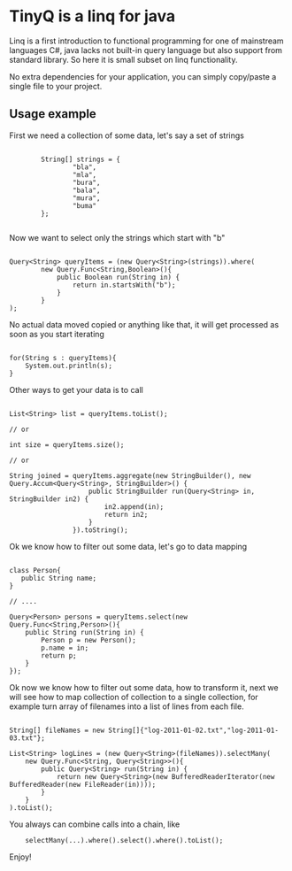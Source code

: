 # TinyQ is a linq for java #

Linq is a first introduction to functional programming for one of mainstream languages C#, java lacks not built-in query language but also support from standard library. So here it is small subset on linq functionality.

No extra dependencies for your application, you can simply copy/paste a single file to your project.

## Usage example ##

First we need a collection of some data, let's say a set of strings

```

        String[] strings = {
                "bla",
                "mla",
                "bura",
                "bala",
                "mura",
                "buma"
        };


```

Now we want to select only the strings which start with "b"

```

Query<String> queryItems = (new Query<String>(strings)).where(
        new Query.Func<String,Boolean>(){
            public Boolean run(String in) {
                return in.startsWith("b");
            }
        }
);

```

No actual data moved copied or anything like that, it will get processed as soon as you start iterating

```

for(String s : queryItems){
    System.out.println(s);
}

```

Other ways to get your data is to call

```

List<String> list = queryItems.toList();

// or

int size = queryItems.size();

// or

String joined = queryItems.aggregate(new StringBuilder(), new Query.Accum<Query<String>, StringBuilder>() {
                    public StringBuilder run(Query<String> in, StringBuilder in2) {
                        in2.append(in);
                        return in2;
                    }
                }).toString();

```

Ok we know how to filter out some data, let's go to data mapping

```

class Person{
   public String name;
}

// ....

Query<Person> persons = queryItems.select(new Query.Func<String,Person>(){
    public String run(String in) {
        Person p = new Person();
        p.name = in;
        return p;
    }
});

```

Ok now we know how to filter out some data, how to transform it, next we will see how to map collection of collection to a single collection, for example turn array of filenames into a list of lines from each file.

```

String[] fileNames = new String[]{"log-2011-01-02.txt","log-2011-01-03.txt"};

List<String> logLines = (new Query<String>(fileNames)).selectMany(
    new Query.Func<String, Query<String>>(){
        public Query<String> run(String in) {
            return new Query<String>(new BufferedReaderIterator(new BufferedReader(new FileReader(in))));
        }
    }
).toList();

```

You always can combine calls into a chain, like

```
    selectMany(...).where().select().where().toList();
```

Enjoy!
